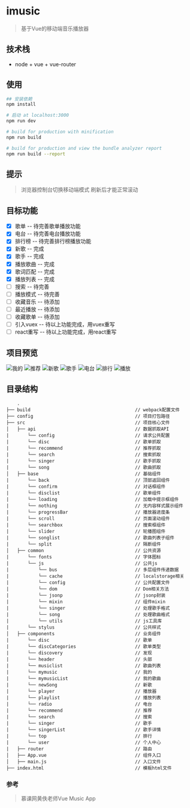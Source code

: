# imusic
> 基于Vue的移动端音乐播放器

## 技术栈
  + node + vue + vue-router

## 使用
``` bash
## 安装依赖
npm install

# 启动 at localhost:3000
npm run dev

# build for production with minification
npm run build

# build for production and view the bundle analyzer report
npm run build --report
```

## 提示
> 浏览器控制台切换移动端模式 刷新后才能正常滚动

## 目标功能
- [x] 歌单       -- 待完善歌单播放功能
- [x] 电台       -- 待完善电台播放功能
- [x] 排行榜     -- 待完善排行榜播放功能
- [x] 新歌       -- 完成
- [x] 歌手       -- 完成
- [x] 播放歌曲   -- 完成
- [x] 歌词匹配   -- 完成
- [x] 播放列表   -- 完成
- [ ] 搜索       -- 待完善
- [ ] 播放模式   -- 待完善
- [ ] 收藏音乐   -- 待添加
- [ ] 最近播放   -- 待添加
- [ ] 收藏歌单   -- 待添加
- [ ] 引入vuex   -- 待以上功能完成，用vuex重写
- [ ] react重写  -- 待以上功能完成，用react重写

## 项目预览
![我的][1]
![推荐][2]
![新歌][3]
![歌手][4]
![电台][5]
![排行][6]
![播放][7]

[1]: http://i1.bvimg.com/676283/9777293f4ee8cf4a.png
[2]: http://i2.bvimg.com/676283/539215f904e92be6.gif
[3]: http://i2.bvimg.com/676283/6963c5180d173309.png
[4]: http://i2.bvimg.com/676283/b51bc2dfb200a68f.gif
[5]: http://i2.bvimg.com/676283/ebf7cfb2b3716861.png
[6]: http://i2.bvimg.com/676283/af71db1dc5a8cd2c.png
[7]: http://i2.bvimg.com/676283/26ef760373f5821d.gif

## 目录结构
```
    .
├── build                                       // webpack配置文件
├── config                                      // 项目打包路径
├── src                                         // 项目核心文件
│   ├── api                                     // 数据抓取API
|       └── config                              // 请求公共配置
|       └── disc                                // 歌单抓取
|       └── recommend                           // 推荐抓取
|       └── search                              // 搜索抓取
|       └── singer                              // 歌手抓取
|       └── song                                // 歌曲抓取
│   ├── base                                    // 基础组件
|       └── back                                // 顶部返回组件
|       └── confirm                             // 对话框组件
|       └── disclist                            // 歌单组件
|       └── loading                             // 加载中提示框组件
|       └── nothing                             // 无内容样式展示组件
|       └── progressBar                         // 播放器进度条
|       └── scroll                              // 页面滚动组件
|       └── searchbox                           // 搜索框组件
|       └── slider                              // 轮播图组件
|       └── songlist                            // 歌曲列表子组件
|       └── split                               // 隔断组件
│   ├── common                                  // 公共资源
|       └── fonts                               // 字体图标
|       └── js                                  // 公共js
|           └── bus                             // 多层组件传递数据
|           └── cache                           // localstorage相关
|           └── config                          // 公共配置文件
|           └── dom                             // Dom相关方法
|           └── jsonp                           // jsonp封装
|           └── mixin                           // 组件mixin
|           └── singer                          // 处理歌手格式
|           └── song                            // 处理歌曲格式
|           └── utils                           // js工具库
|       └── stylus                              // 公共样式
│   ├── components                              // 业务组件
|       └── disc                                // 歌单
|       └── discCategories                      // 歌单类型
|       └── discovery                           // 发现
|       └── header                              // 头部
|       └── musiclist                           // 歌曲列表
|       └── mymusic                             // 我的
|       └── mymusicList                         // 我的歌曲
|       └── newSong                             // 新歌
|       └── player                              // 播放器
|       └── playlist                            // 播放列表
|       └── radio                               // 电台
|       └── recommend                           // 推荐
|       └── search                              // 搜索
|       └── singer                              // 歌手
|       └── singerList                          // 歌手详情
|       └── top                                 // 排行
|       └── user                                // 个人中心
|   ├── router                                  // 路由
│   ├── App.vue                                 // 组件入口
│   ├── main.js                                 // 入口文件
├── index.html                                  // 模板html文件

```

### 参考
> 慕课网黄佚老师Vue Music App